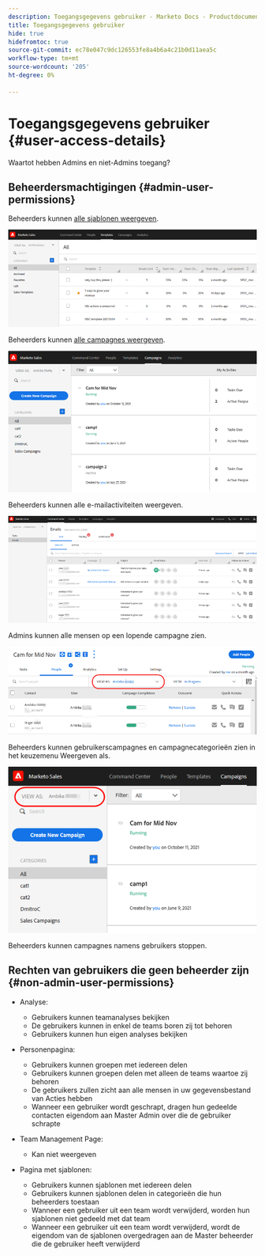```yaml
---
description: Toegangsgegevens gebruiker - Marketo Docs - Productdocumentatie
title: Toegangsgegevens gebruiker
hide: true
hidefromtoc: true
source-git-commit: ec78e047c9dc126553fe8a4b6a4c21b0d11aea5c
workflow-type: tm+mt
source-wordcount: '205'
ht-degree: 0%

---
```


# Toegangsgegevens gebruiker {#user-access-details}

Waartot hebben Admins en niet-Admins toegang?

## Beheerdersmachtigingen {#admin-user-permissions}

Beheerders kunnen [alle sjablonen weergeven](/help/marketo/product-docs/marketo-sales-connect/templates/view-template-list-as-a-another-user.md).

![](assets/user-access-details-1.png)

Beheerders kunnen [alle campagnes weergeven](/help/marketo/product-docs/marketo-sales-connect/campaigns/view-campaigns-list-as-another-user.md).

![](assets/user-access-details-2.png)

Beheerders kunnen alle e-mailactiviteiten weergeven.

![](assets/user-access-details-3.png)

Admins kunnen alle mensen op een lopende campagne zien.

![](assets/user-access-details-4.png)

Beheerders kunnen gebruikerscampagnes en campagnecategorieën zien in het keuzemenu Weergeven als.

![](assets/user-access-details-5.png)

Beheerders kunnen campagnes namens gebruikers stoppen.

## Rechten van gebruikers die geen beheerder zijn {#non-admin-user-permissions}

* Analyse:

   * Gebruikers kunnen teamanalyses bekijken
   * De gebruikers kunnen in enkel de teams boren zij tot behoren
   * Gebruikers kunnen hun eigen analyses bekijken

* Personenpagina:

   * Gebruikers kunnen groepen met iedereen delen
   * Gebruikers kunnen groepen delen met alleen de teams waartoe zij behoren
   * De gebruikers zullen zicht aan alle mensen in uw gegevensbestand van Acties hebben
   * Wanneer een gebruiker wordt geschrapt, dragen hun gedeelde contacten eigendom aan Master Admin over die de gebruiker schrapte

* Team Management Page:

   * Kan niet weergeven

* Pagina met sjablonen:

   * Gebruikers kunnen sjablonen met iedereen delen
   * Gebruikers kunnen sjablonen delen in categorieën die hun beheerders toestaan
   * Wanneer een gebruiker uit een team wordt verwijderd, worden hun sjablonen niet gedeeld met dat team
   * Wanneer een gebruiker uit een team wordt verwijderd, wordt de eigendom van de sjablonen overgedragen aan de Master beheerder die de gebruiker heeft verwijderd
